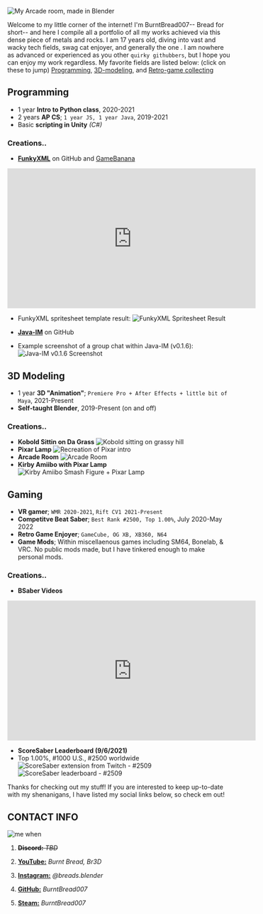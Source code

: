 ![My Arcade room, made in Blender](/assets/images/burntbread_arcade1.jpg)

Welcome to my little corner of the internet! I'm BurntBread007-- Bread for short-- and here I compile all a portfolio of all my works achieved via this dense piece of metals and rocks.
I am 17 years old, diving into vast and wacky tech fields, swag cat enjoyer, and generally the one . I am nowhere as advanced or experienced as you other `quirky githubbers`, but I hope you can enjoy my work regardless.
My favorite fields are listed below: (click on these to jump)
[Programming](#Programming), 
[3D-modeling](#3d-modeling), 
and [Retro-game collecting](#gaming)

## **Programming**
- 1 year **Intro to Python class**, 2020-2021
- 2 years **AP CS**; `1 year JS, 1 year Java`, 2019-2021
- Basic **scripting in Unity** _(C#)_

### **Creations..**
- **[FunkyXML](https://github.com/BurntBread007/Funkin-XML-Editor)** on GitHub and [GameBanana](https://gamebanana.com/tools/7032)
<p>
<iframe width="560" height="315" src="https://www.youtube-nocookie.com/embed/PrCbDYa9tbM" title="YouTube video player" frameborder="0" allow="accelerometer; autoplay; clipboard-write; encrypted-media; gyroscope; picture-in-picture" allowfullscreen></iframe>
</p>

- FunkyXML spritesheet template result: 
![FunkyXML Spritesheet Result](/assets/images/burntbread_funkyxml_1.jpg)


- **[Java-IM](https://github.com/BurntBread007/Java-IM)** on GitHub
- Example screenshot of a group chat within Java-IM (v0.1.6):
![Java-IM v0.1.6 Screenshot](/assets/images/burntbread_javaim_1.png)


## **3D Modeling**
- 1 year **3D "Animation"**; `Premiere Pro + After Effects + little bit of Maya`, 2021-Present
- **Self-taught Blender**, 2019-Present (on and off)

### **Creations..**
- **Kobold Sittin on Da Grass**
![Kobold sitting on grassy hill](/assets/images/burntbread_kobold_lowres.gif)
- **Pixar Lamp**
![Recreation of Pixar intro](/assets/images/burntbread_pixar.gif)
- **Arcade Room**
![Arcade Room](/assets/images/burntbread_arcade3.jpg)
- **Kirby Amiibo with Pixar Lamp**
![Kirby Amiibo Smash Figure + Pixar Lamp](/assets/images/burntbread_pixar_kirby.jpg)

## **Gaming**
- **VR gamer**; `WMR 2020-2021`, `Rift CV1 2021-Present`
- **Competitve Beat Saber**; `Best Rank #2500, Top 1.00%`, July 2020-May 2022
- **Retro Game Enjoyer**; `GameCube, OG XB, XB360, N64`
- **Game Mods**; Within miscellaenous games including SM64, Bonelab, & VRC. No public mods made, but I have tinkered enough to make personal mods.

### **Creations..**
- **BSaber Videos**
<p>
<iframe width="560" height="315" src="https://www.youtube-nocookie.com/embed/LkDhjqpIS3A" title="YouTube video player" frameborder="0" allow="accelerometer; autoplay; clipboard-write; encrypted-media; gyroscope; picture-in-picture" allowfullscreen></iframe>
</p>

- **ScoreSaber Leaderboard (9/6/2021)**
- Top 1.00%, #1000 U.S., #2500 worldwide
![ScoreSaber extension from Twitch - #2509](/assets/images/burntbread_bsaber_twitch.jpg)
![ScoreSaber leaderboard - #2509](/assets/images/burntbread_scoresaber.jpg)

Thanks for checking out my stuff! If you are interested to keep up-to-date with my shenanigans, I have listed my social links below, so check em out!

## CONTACT INFO
![me when](/assets/images/burntbread_orange2.gif)

1. ~~**Discord:** _TBD_~~

2. **[YouTube:](https://www.youtube.com/channel/UCv-LEwn6Jtl1_agLO2t9CYg)** _Burnt Bread, Br3D_

3. **[Instagram:](https://www.instagram.com/breads.blender/)** _@breads.blender_

4. **[GitHub:](https://github.com/burntbread007)** _BurntBread007_

5. **[Steam:](https://steamcommunity.com/id/burntbread007/)** _BurntBread007_